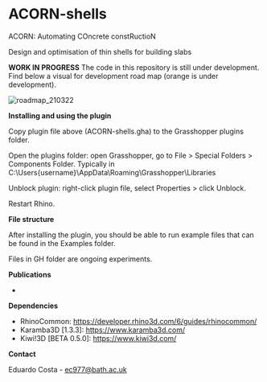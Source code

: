 # ACORN-shells

ACORN: Automating COncrete constRuctioN

Design and optimisation of thin shells for building slabs

**WORK IN PROGRESS** The code in this repository is still under development. Find below a visual for development road map (orange is under development).

![roadmap_210322](https://user-images.githubusercontent.com/5091001/111985154-2c0b4c00-8b04-11eb-95d8-29b294e862fb.jpg)

**Installing and using the plugin**

Copy plugin file above (ACORN-shells.gha) to the Grasshopper plugins folder.

Open the plugins folder: open Grasshopper, go to File > Special Folders > Components Folder. Typically in C:\Users\{username}\AppData\Roaming\Grasshopper\Libraries

Unblock plugin: right-click plugin file, select Properties > click Unblock.

Restart Rhino.

**File structure**

After installing the plugin, you should be able to run example files that can be found in the Examples folder.

Files in GH folder are ongoing experiments.

**Publications**

* 

**Dependencies**

* RhinoCommon: https://developer.rhino3d.com/6/guides/rhinocommon/
* Karamba3D [1.3.3]: https://www.karamba3d.com/
* Kiwi!3D [BETA 0.5.0]: https://www.kiwi3d.com/

**Contact**

Eduardo Costa - ec977@bath.ac.uk
